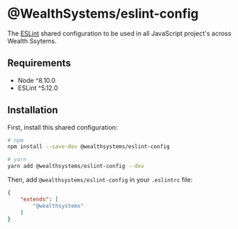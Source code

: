 # @WealthSystems/eslint-config

The [ESLint](https://eslint.org) shared configuration to be used in all JavaScript project's across Wealth Ssytems.

## Requirements

- Node ^8.10.0
- ESLint ^5.12.0

## Installation

First, install this shared configuration:

```sh
# npm
npm install --save-dev @wealthsystems/eslint-config

# yarn
yarn add @wealthsystems/eslint-config --dev
```

Then, add `@wealthsystems/eslint-config` in your `.eslintrc` file:

```json
{
    "extends": [
        "@wealthsystems"
    ]
}
```
